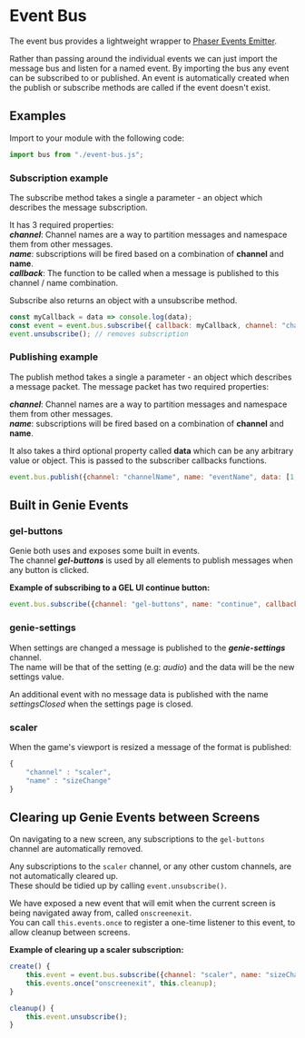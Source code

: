 # Event Bus
The event bus provides a lightweight wrapper to [Phaser Events Emitter](https://photonstorm.github.io/phaser3-docs/Phaser.Events.EventEmitter.html).

Rather than passing around the individual events we can just import the message bus and listen for a named event.
By importing the bus any event can be subscribed to or published.
An event is automatically created when the publish or subscribe methods are called if the event doesn't exist.

## Examples

Import to your module with the following code:
```javascript
import bus from "./event-bus.js";
```

### Subscription example

The subscribe method takes a single a parameter - an object which describes the message subscription.

It has 3 required properties:  
***channel***: Channel names are a way to partition messages and namespace them from other messages.  
***name***: subscriptions will be fired based on a combination of **channel** and **name**.  
***callback***: The function to be called when a message is published to this channel / name combination.

Subscribe also returns an object with a unsubscribe method.

```javascript
const myCallback = data => console.log(data);
const event = event.bus.subscribe({ callback: myCallback, channel: "channelName", name: "eventName" });
event.unsubscribe(); // removes subscription
```

### Publishing example

The publish method takes a single a parameter - an object which describes a message packet.
The message packet has two required properties:

***channel***: Channel names are a way to partition messages and namespace them from other messages.  
***name***: subscriptions will be fired based on a combination of **channel** and **name**.

It also takes a third optional property called **data** which can be any arbitrary value or object.
This is passed to the subscriber callbacks functions.

```javascript
event.bus.publish({channel: "channelName", name: "eventName", data: [1,2,3] });
```

## Built in Genie Events

### gel-buttons
Genie both uses and exposes some built in events.  
The channel ***gel-buttons*** is used by all elements to publish messages when any button is clicked.

**Example of subscribing to a GEL UI continue button:**
```javascript
event.bus.subscribe({channel: "gel-buttons", name: "continue", callback: () => {/*function to call*/}})
```

### genie-settings

When settings are changed a message is published to the ***genie-settings*** channel.  
The name will be that of the setting (e.g: *audio*) and the data will be the new settings value.

An additional event with no message data is published with the name *settingsClosed* when the settings page is closed.

### scaler
When the game's viewport is resized a message of the format is published:

```javascript
{
	"channel" : "scaler",
	"name" : "sizeChange"
}
```

## Clearing up Genie Events between Screens

On navigating to a new screen, any subscriptions to the `gel-buttons` channel are automatically removed.

Any subscriptions to the `scaler` channel, or any other custom channels, are not automatically cleared up.  
These should be tidied up by calling `event.unsubscribe()`.

We have exposed a new event that will emit when the current screen is being navigated away from, called `onscreenexit`.  
You can call `this.events.once` to register a one-time listener to this event, to allow cleanup between screens.

**Example of clearing up a scaler subscription:**
```javascript
create() {
	this.event = event.bus.subscribe({channel: "scaler", name: "sizeChange", callback: () => {/*function to call*/}})
	this.events.once("onscreenexit", this.cleanup);
}

cleanup() {
	this.event.unsubscribe();
}
```